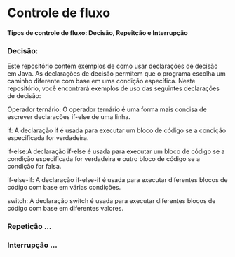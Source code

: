 # Controle de fluxo 
#### Tipos de controle de fluxo: Decisão, Repeitção e Interrupção
### Decisão:
Este repositório contém exemplos de como usar declarações de decisão em Java. As declarações de decisão permitem que o programa escolha um caminho diferente com base em uma condição específica. Neste repositório, você encontrará exemplos de uso das seguintes declarações de decisão:

Operador ternário: O operador ternário é uma forma mais concisa de escrever declarações if-else de uma linha.

if: A declaração if é usada para executar um bloco de código se a condição especificada for verdadeira.<br>

if-else:A declaração if-else é usada para executar um bloco de código se a condição especificada for verdadeira e outro bloco de código se a condição for falsa.<br>

if-else-if: A declaração if-else-if é usada para executar diferentes blocos de código com base em várias condições.<br>

switch: A declaração switch é usada para executar diferentes blocos de código com base em diferentes valores.<br>




### Repetição ...

### Interrupção ...
